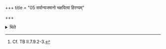 +++
title = "05 सर्वान्यजमानो भक्षयित्वा हिरण्यम्"

+++

<details><summary>थिते</summary>

5. Having consumed all the (mixtures) the sacrificer gives gold to the Brāhmaṇa; a bow with three arrows to the Kṣatriya, a prickle to the Vaiśya, and Kamaṇdalu-type jar to the Śūdra.[^1]  

[^1]: Cf. TB II.7.9.2-3. 
</details>
